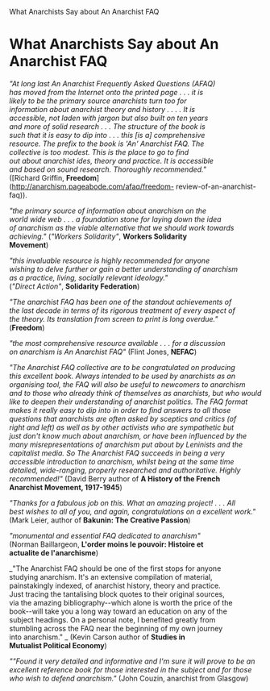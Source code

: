   

What Anarchists Say about An Anarchist FAQ  
  

# What Anarchists Say about An Anarchist FAQ

_"At long last An Anarchist Frequently Asked Questions (AFAQ)  
has moved from the Internet onto the printed page . . . it is  
likely to be the primary source anarchists turn too for  
information about anarchist theory and history . . . . It is  
accessible, not laden with jargon but also built on ten years  
and more of solid research . . . The structure of the book is  
such that it is easy to dip into . . . this [is a] comprehensive  
resource. The prefix to the book is '_An'_ Anarchist FAQ. The  
collective is too modest. This is _the_ place to go to find  
out about anarchist ides, theory and practice. It is accessible  
and based on sound research. Thoroughly recommended."_  
([Richard Griffin, **Freedom**](http://anarchism.pageabode.com/afaq/freedom-
review-of-an-anarchist-faq)).

_"the primary source of information about anarchism on the  
world wide web . . . a foundation stone for laying down the idea  
of anarchism as the viable alternative that we should work towards  
achieving."_ (_"Workers Solidarity"_, **Workers Solidarity  
Movement**)

_"this invaluable resource is highly recommended for anyone  
wishing to delve further or gain a better understanding of anarchism  
as a practice, living, socially relevant ideology."_  
(_"Direct Action"_, **Solidarity Federation**)

_"The anarchist FAQ has been one of the standout achievements of  
the last decade in terms of its rigorous treatment of every aspect of  
the theory. Its translation from screen to print is long overdue."_  
(**Freedom**)

_"the most comprehensive resource available . . . for a discussion  
on anarchism is An Anarchist FAQ"_ (Flint Jones, **NEFAC**)

_"The Anarchist FAQ collective are to be congratulated on producing  
this excellent book. Always intended to be used by anarchists as an  
organising tool, the FAQ will also be useful to newcomers to anarchism  
and to those who already think of themselves as anarchists, but who would  
like to deepen their understanding of anarchist politics. The FAQ format  
makes it really easy to dip into in order to find answers to all those  
questions that anarchists are often asked by sceptics and critics (of  
right and left) as well as by other activists who are sympathetic but  
just don't know much about anarchism, or have been influenced by the  
many misrepresentations of anarchism put about by Leninists and the  
capitalist media. So The Anarchist FAQ succeeds in being a very  
accessible introduction to anarchism, whilst being at the same time  
detailed, wide-ranging, properly researched and authoritative. Highly  
recommended!"_ (David Berry author of **A History of the French  
Anarchist Movement, 1917-1945**)

_"Thanks for a fabulous job on this. What an amazing project! . . . All  
best wishes to all of you, and again, congratulations on a excellent work."_  
(Mark Leier, author of **Bakunin: The Creative Passion**)

_"monumental and essential FAQ dedicated to anarchism"_  
(Norman Baillargeon, **L'order moins le pouvoir: Histoire et  
actualite de l'anarchisme**)

_"The Anarchist FAQ should be one of the first stops for anyone  
studying anarchism. It's an extensive compilation of material,  
painstakingly indexed, of anarchist history, theory and practice.  
Just tracing the tantalising block quotes to their original sources,  
via the amazing bibliography--which alone is worth the price of the  
book--will take you a long way toward an education on any of the  
subject headings. On a personal note, I benefited greatly from  
stumbling across the FAQ near the beginning of my own journey  
into anarchism." _ (Kevin Carson author of **Studies in  
Mutualist Political Economy**)

_""Found it very detailed and informative and I'm sure it will prove to be an  
excellent reference book for those interested in the subject and for those  
who wish to defend anarchism."_ (John Couzin, anarchist from Glasgow)

  

